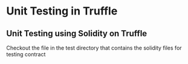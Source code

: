 # Unit Testing in Truffle
## Unit Testing using Solidity on Truffle

Checkout the file in the test directory that contains the solidity files for testing contract
